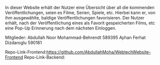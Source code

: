 In dieser Website erhält der Nutzer eine Übersicht über all die kommenden Veröffentlichungen, seien es Filme, Serien, Spiele, etc. Hierbei kann er, von ihm ausgewählte, baldige Veröffentlichungen favorisieren. Der Nutzer erhält, nach der Veröffentlichung eines als Favorit gespeicherten Films, etc eine Pop-Up Erinnerung nach dem nächsten Einloggen.

Mitglieder: 
Abdullah Noor Mohammad-Behrendt
589395
Ayhan Ferhat Dizdaroglu 
590181

Repo-Link-Frontend:https://github.com/AbdullahMoha/WebtechWebsite-Frontend
Repo-Link-Backend:
